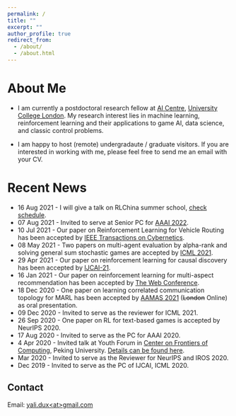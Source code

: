 ```yaml
---
permalink: /
title: ""
excerpt: ""
author_profile: true
redirect_from: 
  - /about/
  - /about.html
---
```

<!--
<p align="center">
  <img src="https://yalidu.github.io/images/ydu.png?raw=true" alt="Photo" style="width: 450px;"/> 
</p>
-->

# About Me

* I am currently a postdoctoral research fellow at [AI Centre](https://www.ucl.ac.uk/ai-centre/), [University College London](ucl.ac.uk). My research interest lies in machine learning, reinforcement learning and their applications to game AI, data science, and classic control problems.

* I am happy to host (remote) undergradaute / graduate visitors. If you are interested in working with me, please feel free to send me an email with your CV.
 
# Recent News
* 16 Aug 2021 - I will give a talk on RLChina summer school, [check schedule](https://mp.weixin.qq.com/s/Paru8_A2dxavNbO8v7OOFQ).  
* 07 Aug 2021 - Invited to serve at Senior PC for [AAAI 2022]().
* 10 Jul 2021 - Our paper on Reinforcement Learning for Vehicle Routing has been accepted by [IEEE Transactions on Cybernetics](https://ieeexplore.ieee.org/abstract/document/9478307).
* 08 May 2021 - Two papers on multi-agent evaluation by alpha-rank and solving general sum stochastic games are accepted by [ICML 2021]().
* 29 Apr 2021 - Our paper on reinforcement learning for causal discovery has been accepted by [IJCAI-21](https://ijcai-21.org).
* 16 Jan 2021 - Our paper on reinforcement learning for multi-aspect recommendation has been accepted by [The Web Conference](https://www2021.thewebconf.org/).
* 18 Dec 2020 - One paper on learning correlated communication topology for MARL has been accepted by [AAMAS 2021](https://aamas2021.soton.ac.uk/) (~~London~~ Online) as oral presentation.
* 09 Dec 2020 - Invited to serve as the reviewer for ICML 2021.
* 26 Sep 2020 - One paper on RL for text-based games is accepted by NeurIPS 2020.
* 17 Aug 2020 - Invited to serve as the PC for AAAI 2020.
* 4 Apr 2020 - Invited talk at Youth Forum in [Center on Frontiers of Computing](https://cfcs.pku.edu.cn/english/), Peking University.
  [Details can be found here](https://cfcs.pku.edu.cn/announcement/invited_talks/236653.htm). 
* Mar 2020 - Invited to serve as the Reviewer for NeurIPS and IROS 2020.
* Dec 2019 - Invited to serve as the PC of IJCAI, ICML 2020.

## Contact
Email: [yali.dux\<at\>gmail.com](mailto:yali.dux@gmail.com) 

<!--
Email: [yali.dux@gmail.com](mailto:yali.dux@gmail.com) 
Email: [yali.du86@gmail.com](mailto:yali.du86@gmail.com) 

* 7 Apr 2020 - Invited talk at [Department of Computer Science](http://www.bris.ac.uk/engineering/departments/computerscience/), University of Bristol
--> 
